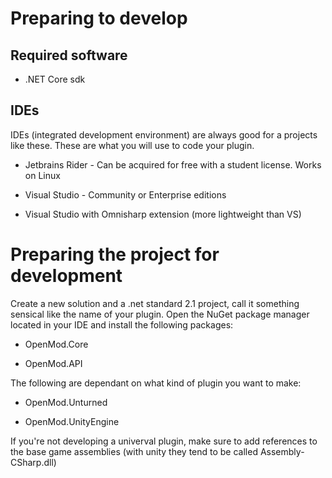 # Preparing to develop

## Required software

* .NET Core sdk

## IDEs

IDEs (integrated development environment) are always good for a projects like these. These are what you will use to code your plugin.

* Jetbrains Rider - Can be acquired for free with a student license. Works on Linux

* Visual Studio - Community or Enterprise editions

* Visual Studio with Omnisharp extension (more lightweight than VS)


# Preparing the project for development

Create a new solution and a .net standard 2.1 project, call it something sensical like the name of your plugin. Open the NuGet package manager located in your IDE and install the following packages:

* OpenMod.Core

* OpenMod.API

The following are dependant on what kind of plugin you want to make:

* OpenMod.Unturned

* OpenMod.UnityEngine


If you're not developing a univerval plugin, make sure to add references to the base game assemblies (with unity they tend to be called Assembly-CSharp.dll)



